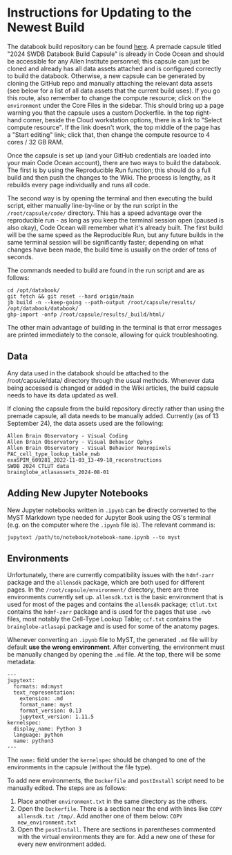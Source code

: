 # Instructions for Updating to the Newest Build

The databook build repository can be found [here](https://github.com/AllenSWDB/databook-build). A premade capsule titled "2024 SWDB Databook Build Capsule" is already in Code Ocean and should be accessible for any Allen Institute personnel; this capsule can just be cloned and already has all data assets attached and is configured correctly to build the databook. Otherwise, a new capsule can be generated by cloning the GitHub repo and manually attaching the relevant data assets (see below for a list of all data assets that the current build uses). If you go this route, also remember to change the compute resource; click on the `environment` under the Core Files in the sidebar. This should bring up a page warning you that the capsule uses a custom Dockerfile. In the top right-hand corner, beside the Cloud workstation options, there is a link to "Select compute resource". If the link doesn't work, the top middle of the page has a "Start editing" link; click that, then change the compute resource to 4 cores / 32 GB RAM.

Once the capsule is set up (and your GitHub credentials are loaded into your main Code Ocean account), there are two ways to build the databook. The first is by using the Reproducible Run function; this should do a full build and then push the changes to the Wiki. The process is lengthy, as it rebuilds every page individually and runs all code.

The second way is by opening the terminal and then executing the build script, either manually line-by-line or by the run script in the `/root/capsule/code/` directory. This has a speed advantage over the reproducible run - as long as you keep the terminal session open (paused is also okay), Code Ocean will remember what it's already built. The first build will be the same speed as the Reproducible Run, but any future builds in the same terminal session will be significantly faster; depending on what changes have been made, the build time is usually on the order of tens of seconds.

The commands needed to build are found in the run script and are as follows:

```
cd /opt/databook/
git fetch && git reset --hard origin/main
jb build -n --keep-going --path-output /root/capsule/results/ /opt/databook/databook/
ghp-import -onfp /root/capsule/results/_build/html/
```

The other main advantage of building in the terminal is that error messages are printed immediately to the console, allowing for quick troubleshooting.

## Data

Any data used in the databook should be attached to the /root/capsule/data/ directory through the usual methods. Whenever data being accessed is changed or added in the Wiki articles, the build capsule needs to have its data updated as well.

If cloning the capsule from the build repository directly rather than using the premade capsule, all data needs to be manually added. Currently (as of 13 September 24), the data assets used are the following:

```
Allen Brain Observatory - Visual Coding
Allen Brain Observatory - Visual Behavior Ophys
Allen Brain Observatory - Visual Behavior Neuropixels
PAC_cell_type_lookup_table_nwb
exaSPIM_609281_2022-11-03_13-49-18_reconstructions
SWDB 2024 CTLUT data
brainglobe_atlasassets_2024-08-01
```

## Adding New Jupyter Notebooks

New Jupyter notebooks written in `.ipynb` can be directly converted to the MyST Markdown type needed for Jupyter Book using the OS's terminal (e.g. on the computer where the `.ipynb` file is). The relevant command is:

`jupytext /path/to/notebook/notebook-name.ipynb --to myst`

## Environments

Unfortunately, there are currently compatibility issues with the `hdmf-zarr` package and the `allensdk` package, which are both used for different pages. In the `/root/capsule/environment/` directory, there are three environments currently set up. `allensdk.txt` is the basic environment that is used for most of the pages and contains the `allensdk` package; `ctlut.txt` contains the `hdmf-zarr` package and is used for the pages that use `.nwb` files, most notably the Cell-Type Lookup Table; `ccf.txt` contains the `brainglobe-atlasapi` package and is used for some of the anatomy pages.

Whenever converting an `.ipynb` file to MyST, the generated `.md` file will by default **use the wrong environment**. After converting, the environment must be manually changed by opening the `.md` file. At the top, there will be some metadata:

```
---
jupytext:
  formats: md:myst
  text_representation:
    extension: .md
    format_name: myst
    format_version: 0.13
    jupytext_version: 1.11.5
kernelspec:
  display_name: Python 3
  language: python
  name: python3
---
```

The `name:` field under the `kernelspec` should be changed to one of the environments in the capsule (without the file type). 

To add new environments, the `Dockerfile` and `postInstall` script need to be manually edited. The steps are as follows: 

1. Place another `environment.txt` in the same directory as the others. 
2. Open the `Dockerfile`. There is a section near the end with lines like `COPY allensdk.txt /tmp/`. Add another one of them below: `COPY new_environment.txt`
3. Open the `postInstall`. There are sections in parentheses commented with the virtual environments they are for. Add a new one of these for every new environment added.

